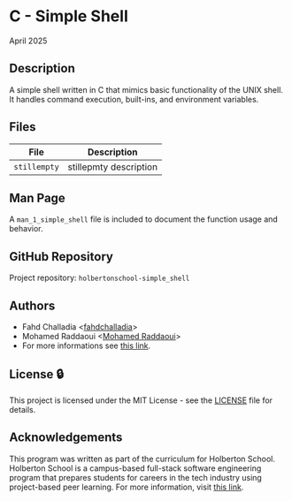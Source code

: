 # C - Simple Shell

April 2025

## Description
A simple shell written in C that mimics basic functionality of the UNIX shell.
It handles command execution, built-ins, and environment variables.


## Files
| File         | Description |
|-------------|------------|
| `stillempty` | stillepmty description |



## Man Page
A `man_1_simple_shell` file is included to document the function usage and behavior.

## GitHub Repository
Project repository: `holbertonschool-simple_shell`

## Authors
- Fahd Challadia <[fahdchalladia](https://github.com/fahdchalladia)>
- Mohamed Raddaoui <[Mohamed Raddaoui](https://github.com/Skaadyy)>
- For more informations see [this link](./AUTHORS).

## License :lock:

This project is licensed under the MIT License - see the [LICENSE](./LICENSE) file for details.

## Acknowledgements 

This program was written as part of the curriculum for Holberton School.
Holberton School is a campus-based full-stack software engineering program
that prepares students for careers in the tech industry using project-based
peer learning. For more information, visit [this link](https://www.holbertonschool.com/).